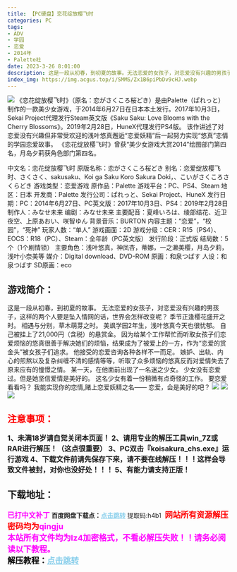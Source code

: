 ```yaml
---
title: 【PC硬盘】恋花绽放樱飞时
categories: PC
tags:
- ADV
- 学园
- 恋爱
- 2014年
- Palette社
date: 2023-3-26 8:01:00
description: 这是一段从初春，到初夏的故事。无法恋爱的女孩子，对恋爱没有兴趣的男孩子，这样的两个人要是坠入情网的话，世界会怎样改变呢？
index_img: https://img.acgus.top/i/SMMS/Zx1B6piPbDv9cHJ.webp
---
```

![](https://img.acgus.top/i/SMMS/Zx1B6piPbDv9cHJ.webp)
《恋花绽放樱飞时》（原名：恋がさくころ桜どき）是由Palette（ぱれっと）制作的一款美少女游戏，于2014年6月27日在日本本土发行。2017年10月3日，Sekai Project代理发行Steam英文版《Saku Saku: Love Blooms with the Cherry Blossoms》。2019年2月28日，HuneX代理发行PS4版。
该作讲述了对恋爱没有兴趣但非常受欢迎的浅叶悠真邂逅“恋爱妖精”后一起努力实现“悠真”恋情的学园恋爱故事。
《恋花绽放樱飞时》曾获“美少女游戏大赏2014”绘图部门第四名，月岛夕莉获角色部门第四名。

中文名：恋花绽放樱飞时
原版名称：恋がさくころ桜どき
别名：恋爱绽放樱飞时、さくさく、sakusaku、Koi ga Saku Koro Sakura Doki，、こいがさくころさくらどき
游戏类型：恋爱游戏
原作品：Palette
游戏平台：PC、PS4、Steam
地区：日本
开发商：Palette
发行公司：ぱれっと、Sekai Project、HuneX
发行日期：PC：2014年6月27日、PC英文版：2017年10月3日、PS4：2019年2月28日
制作人：みなせ未来
编剧：みなせ未来
主要配音：夏峰いろは、绫部结花、近卫夜空、上原あおい、咲智ゆん
背景音乐：BURTON
内容主题：“恋爱”，“校园”，“死神”
玩家人数：“单人”
游戏画面：2D
游戏分级：CER：R15（PS4）、EOCS：R18（PC）、Steam：全年龄（PC英文版）
发行阶段：正式版
结局数：5个（1个剧情锁）
主要角色：浅叶悠真，神凤杏，蒂娜，一之濑美樱，月岛夕莉，浅叶小奈美等
媒介：Digital download、DVD-ROM
原画：和泉つばす
人设：和泉つばす
SD原画：eco

## 游戏简介：
这是一段从初春，到初夏的故事。
无法恋爱的女孩子，对恋爱没有兴趣的男孩子，这样的两个人要是坠入情网的话，世界会怎样改变呢？
季节正逢樱花盛开之时。
相遇与分别，草木萌芽之时。
美飒学园2年生，浅叶悠真今天也很忧郁。
自己被挂上了21,000円（含税）的悬赏金。
因为给某个工作帮忙而听取女孩子们恋爱烦恼的悠真很善于解决她们的烦恼，结果成为了被爱上的一方，作为“恋爱的赏金头”被女孩子们追求。
他接受的恋爱咨询各种各样不一而足。
嫉妒、出轨、内心的煎熬以及复杂纠缠不清的感情等等，听取了众多烦恼的悠真反而对爱情失去了原来应有的憧憬之情。
某一天，在他面前出现了一名迷之少女。
少女没有恋爱过。但是她坚信爱情是美好的。
这名少女有着一份稍微有点奇怪的工作。
要恋爱看看吗？
我能实现你的恋情,赌上恋爱妖精之名——
恋爱，会是美好的吧？
![](https://img.acgus.top/i/SMMS/QVbjYtyeNBf9sm.webp)
![](https://img.acgus.top/i/SMMS/qGn4QDbesMOAXLz.webp)
![](https://img.acgus.top/i/SMMS/a4cSHV16dkfMjy.webp)



## <font color=#FF0000 >注意事项：</font>
<font size=3><b>1、未满18岁请自觉关闭本页面！
2、请用专业的解压工具win_7Z或RAR进行解压！（这点很重要）
3、PC双击『koisakura_chs.exe』运行游戏
4、下载文件前请先保存下来，请不要在线解压！！！这样会导致文件被封，对你也没好处！！！
5、有能力请支持正版！</b></font>

## 下载地址：
<font color=#FF00FF size=3><b>已打中文补丁</b></font>
<b>百度网盘下载点：</b><a href="https://pan.baidu.com/s/1JrJndog6K2u7bM2oaqDYZw?pwd=h4b1" style="color: #87CEEB;"><b>点击跳转</b></a> 提取码:h4b1
<a style="padding: 0" href="https://post.qingju.org/AD/"><img style="max-width:100%" src="https://img.acgus.top/i/2024/07/478f689b8021d8d499ab43d21acf137a.gif" alt=""></a>
<b><font color=#FF0000 size=4>网站所有资源解压密码均为</b></font><b><font color=#FF00FF size=4>qingju</font><font color=#FF0000 ></font></b><br><b><font color=#FF00FF size=4>本站所有文件均为lz4加密格式，不看必解压失败！！请务必阅读以下教程。</b></font><br><b><font color=#000 size=4>解压教程：</b><a href="https://post.qingju.org/tutorial/000/" style="color: #87CEEB;"><b>点击跳转</b></a>